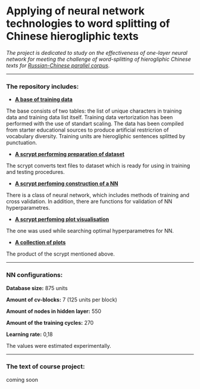 # Applying of neural network technologies to word splitting of Сhinese hierogliphic texts

_The project is dedicated to study on the effectiveness of one-layer neural network for meeting the challenge of word-splitting of hierogliphic Chinese texts for [Russian-Chinese parallel corpus](http://www.ruscorpora.ru/search-para-zh.html)_.

---

### The repository includes:

* [**A base of training data**](https://github.com/leramorozova/WordSplitter/blob/master/characters.db)

The base consists of two tables: the list of unique characters in training data and training data list itself. Training data vertorization has been performed with the use of standart scaling.
The data has been compiled from starter educational sources to produce artificial restricrion of vocabulary diversity. Training units are hierogliphic sentences splitted by punctuation.

* [**A scrypt performing preparation of dataset**](https://github.com/leramorozova/WordSplitter/blob/master/dataset_maker.py)

The scrypt converts text files to dataset which is ready for using in training and testing procedures.

* [**A scrypt perfoming construction of a NN**](https://github.com/leramorozova/WordSplitter/blob/master/main.py)

There is a class of neural network, which includes methods of training and cross validation. In addition, there are functions for validation of NN hyperparametres.

* [**A scrypt perfoming plot visualisation**](https://github.com/leramorozova/WordSplitter/blob/master/plotting.py)

The one was used while searching optimal hyperparametres for NN.

* [**A collection of plots**](https://github.com/leramorozova/WordSplitter/tree/master/plots)

The product of the scrypt mentioned above.

---

### NN configurations:

**Database size:** 875 units

**Amount of cv-blocks:** 7 (125 units per block)

**Amount of nodes in hidden layer:** 550

**Amount of the training cycles:** 270

**Learning rate:** 0,18

The values were estimated experimentally.

___

### The text of course project:

coming soon



 
